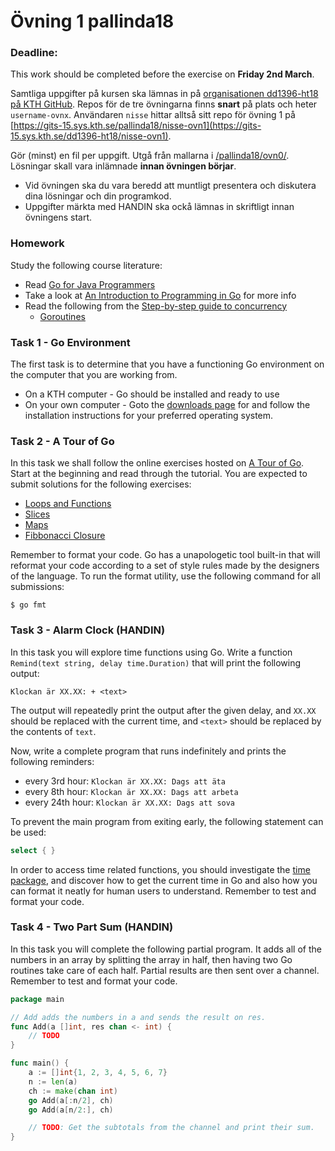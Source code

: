 # Övning 1 pallinda18

### Deadline:
This work should be completed before the exercise on **Friday 2nd March**.

Samtliga uppgifter på kursen ska lämnas in på
[organisationen dd1396-ht18 på KTH GitHub](https://gits-15.sys.kth.se/dd1396-ht18).
Repos för de tre övningarna finns **snart** på plats och heter `username-ovnx`.
Användaren `nisse` hittar alltså sitt repo för övning 1 på
[https://gits-15.sys.kth.se/pallinda18/nisse-ovn1](https://gits-15.sys.kth.se/dd1396-ht18/nisse-ovn1).

Gör (minst) en fil per uppgift. Utgå från mallarna i
[/pallinda18/ovn0/](https://github.com/yourbasic/pallinda18/tree/master/ovn0).
Lösningar skall vara inlämnade **innan övningen börjar**.

- Vid övningen ska du vara beredd att muntligt presentera och diskutera dina lösningar och din programkod.
- Uppgifter märkta med HANDIN ska ockå lämnas in skriftligt innan övningens start.


### Homework
Study the following course literature:

- Read [Go for Java Programmers](http://yourbasic.org/golang/go-java-tutorial/)
- Take a look at [An Introduction to Programming in Go](https://www.golang-book.com/books/intro) for more info
- Read the following from the [Step-by-step guide to concurrency](http://yourbasic.org/golang/concurrent-programming/)
  - [Goroutines](http://yourbasic.org/golang/goroutines-explained/)

### Task 1 - Go Environment

The first task is to determine that you have a functioning Go environment on the computer that you are working from.

- On a KTH computer - Go should be installed and ready to use
- On your own computer - Goto the [downloads page](https://golang.org/dl/) for and follow the installation instructions for your preferred operating system.

### Task 2 - A Tour of Go

In this task we shall follow the online exercises hosted on [A Tour of Go](http://tour.golang.org/welcome/1).  Start at the beginning and read through the tutorial. You are expected to submit solutions for the following exercises:

- [Loops and Functions](http://tour.golang.org/flowcontrol/8)
- [Slices](http://tour.golang.org/moretypes/18)
- [Maps](http://tour.golang.org/moretypes/23)
- [Fibbonacci Closure](http://tour.golang.org/moretypes/26)

Remember to format your code.  Go has a unapologetic tool built-in that will reformat your code according to a set of style rules made by the designers of the language. To run the format utility, use the following command for all submissions:

    $ go fmt

### Task 3 - Alarm Clock (HANDIN)

In this task you will explore time functions using Go.  Write a function `Remind(text string, delay time.Duration)` that will print the following output:

    Klockan är XX.XX: + <text>

The output will repeatedly print the output after the given delay, and `XX.XX` should be replaced with the current time, and `<text>` should be replaced by the contents of `text`.

Now, write a complete program that runs indefinitely and prints the following reminders:

* every 3rd hour: `Klockan är XX.XX: Dags att äta`
* every 8th hour: `Klockan är XX.XX: Dags att arbeta`
* every 24th hour: `Klockan är XX.XX: Dags att sova`

To prevent the main program from exiting early, the following statement can be used:

```Go
select { }
```

In order to access time related functions, you should investigate the [time package](https://golang.org/pkg/time/), and discover how to get the current time in Go and also how you can format it neatly for human users to understand.  Remember to test and format your code.

### Task 4 - Two Part Sum (HANDIN)

In this task you will complete the following partial program.  It adds all of the numbers in an array by splitting the array in half, then having two Go routines take care of each half.  Partial results are then sent over a channel.  Remember to test and format your code.

```Go
package main

// Add adds the numbers in a and sends the result on res.
func Add(a []int, res chan <- int) {
    // TODO
}

func main() {
    a := []int{1, 2, 3, 4, 5, 6, 7}
    n := len(a)
    ch := make(chan int)
    go Add(a[:n/2], ch)
    go Add(a[n/2:], ch)

    // TODO: Get the subtotals from the channel and print their sum.
}
```
